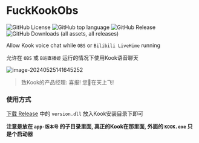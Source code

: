 # FuckKookObs

![GitHub License](https://img.shields.io/github/license/SakuraKoi/FuckKookObs?style=for-the-badge) ![GitHub top language](https://img.shields.io/github/languages/top/SakuraKoi/FuckKookObs?style=for-the-badge) ![GitHub Release](https://img.shields.io/github/v/release/SakuraKoi/FuckKookObs?include_prereleases&style=for-the-badge) ![GitHub Downloads (all assets, all releases)](https://img.shields.io/github/downloads/SakuraKoi/FuckKookObs/total?style=for-the-badge)

Allow Kook voice chat while `OBS` or `Bilibili LiveHime` running

允许在 `OBS` 或 `B站直播姬` 运行的情况下使用Kook语音聊天



![image-20240525141645252](https://s2.loli.net/2024/05/25/ymq7H2fJtVLxgke.png)

> 致Kook的产品经理: 喜报! 您🐴在天上飞!



### 使用方式

[下载 Release](https://github.com/SakuraKoi/FuckKookObs/releases/latest/download/version.dll) 中的 `version.dll` 放入Kook安装目录下即可

**注意是放在 `app-版本号` 的子目录里面, 真正的Kook在那里面, 外面的 `KOOK.exe` 只是个启动器**

